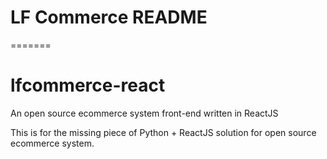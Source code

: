 # LF Commerce README
=======
# lfcommerce-react
An open source ecommerce system front-end written in ReactJS

This is for the missing piece of Python + ReactJS solution for open source ecommerce system.

